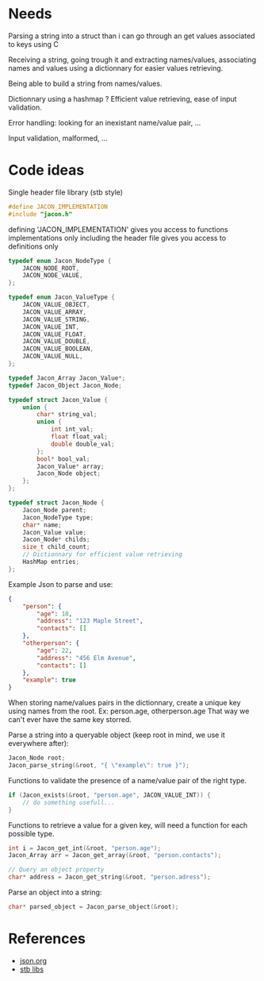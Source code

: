 # Needs
Parsing a string into a struct than i can go through an get values associated to keys using C

Receiving a string, going trough it and extracting names/values, associating names and values using a dictionnary
for easier values retrieving.

Being able to build a string from names/values.

Dictionnary using a hashmap ? Efficient value retrieving, ease of input validation.

Error handling: looking for an inexistant name/value pair, ...

Input validation, malformed, ...

# Code ideas
Single header file library (stb style)
```C
#define JACON_IMPLEMENTATION
#include "jacon.h"
```

defining 'JACON_IMPLEMENTATION' gives you access to functions implementations
only including the header file gives you access to definitions only

```C
typedef enum Jacon_NodeType {
    JACON_NODE_ROOT,
    JACON_NODE_VALUE,
};

typedef enum Jacon_ValueType {
    JACON_VALUE_OBJECT,
    JACON_VALUE_ARRAY,
    JACON_VALUE_STRING,
    JACON_VALUE_INT,
    JACON_VALUE_FLOAT,
    JACON_VALUE_DOUBLE,
    JACON_VALUE_BOOLEAN,
    JACON_VALUE_NULL,
};

typedef Jacon_Array Jacon_Value*;
typedef Jacon_Object Jacon_Node;

typedef struct Jacon_Value {
    union {
        char* string_val;
        union {
            int int_val;
            float float_val;
            double double_val;
        };
        bool* bool_val;
        Jacon_Value* array;
        Jacon_Node object;
    };
};

typedef struct Jacon_Node {
    Jacon_Node parent;
    Jacon_NodeType type;
    char* name;
    Jacon_Value value;
    Jacon_Node* childs;
    size_t child_count;
    // Dictionnary for efficient value retrieving
    HashMap entries;
};
```

Example Json to parse and use:
```Json
{
    "person": {
        "age": 18,
        "address": "123 Maple Street",
        "contacts": []
    },
    "otherperson": {
        "age": 22,
        "address": "456 Elm Avenue",
        "contacts": []
    },
    "example": true
}
```

When storing name/values pairs in the dictionnary, create a unique key using names from the root.
Ex: person.age, otherperson.age
That way we can't ever have the same key storred.

Parse a string into a queryable object (keep root in mind, we use it everywhere after):
```C
Jacon_Node root;
Jacon_parse_string(&root, "{ \"example\": true }");
```

Functions to validate the presence of a name/value pair of the right type.
```C
if (Jacon_exists(&root, "person.age", JACON_VALUE_INT)) {
    // do something usefull...
}
```

Functions to retrieve a value for a given key, will need a function for each possible type.
```C
int i = Jacon_get_int(&root, "person.age"); 
Jacon_Array arr = Jacon_get_array(&root, "person.contacts");

// Query an object property
char* address = Jacon_get_string(&root, "person.adress");
```

Parse an object into a string:
```C
char* parsed_object = Jacon_parse_object(&root);
```

# References
- [json.org](https://www.json.org/json-en.html)
- [stb libs](https://github.com/nothings/stb)